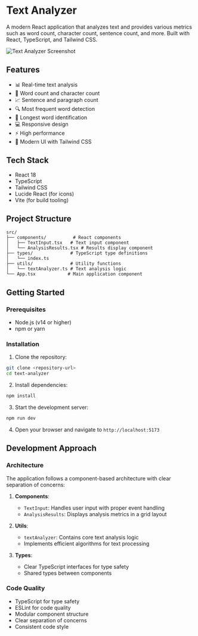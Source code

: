 # Text Analyzer

A modern React application that analyzes text and provides various metrics such as word count, character count, sentence count, and more. Built with React, TypeScript, and Tailwind CSS.

![Text Analyzer Screenshot](https://images.unsplash.com/photo-1501504905252-473c47e087f8?auto=format&fit=crop&q=80&w=1200)

## Features

- 📊 Real-time text analysis
- 📝 Word count and character count
- 📈 Sentence and paragraph count
- 🔍 Most frequent word detection
- 📏 Longest word identification
- 💻 Responsive design
- ⚡ High performance
- 🎨 Modern UI with Tailwind CSS

## Tech Stack

- React 18
- TypeScript
- Tailwind CSS
- Lucide React (for icons)
- Vite (for build tooling)

## Project Structure

```
src/
├── components/          # React components
│   ├── TextInput.tsx   # Text input component
│   └── AnalysisResults.tsx # Results display component
├── types/              # TypeScript type definitions
│   └── index.ts
├── utils/              # Utility functions
│   └── textAnalyzer.ts # Text analysis logic
└── App.tsx            # Main application component
```

## Getting Started

### Prerequisites

- Node.js (v14 or higher)
- npm or yarn

### Installation

1. Clone the repository:
```bash
git clone <repository-url>
cd text-analyzer
```

2. Install dependencies:
```bash
npm install
```

3. Start the development server:
```bash
npm run dev
```

4. Open your browser and navigate to `http://localhost:5173`

## Development Approach

### Architecture

The application follows a component-based architecture with clear separation of concerns:

1. **Components**: 
   - `TextInput`: Handles user input with proper event handling
   - `AnalysisResults`: Displays analysis metrics in a grid layout

2. **Utils**:
   - `textAnalyzer`: Contains core text analysis logic
   - Implements efficient algorithms for text processing

3. **Types**:
   - Clear TypeScript interfaces for type safety
   - Shared types between components

### Code Quality

- TypeScript for type safety
- ESLint for code quality
- Modular component structure
- Clear separation of concerns
- Consistent code style